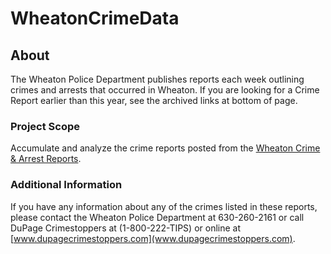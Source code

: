 WheatonCrimeData
=========================

## About
The Wheaton Police Department publishes reports each week outlining crimes and arrests that occurred in Wheaton. If you are looking for a Crime Report earlier than this year, see the archived links at bottom of page.

### Project Scope

Accumulate and analyze the crime reports posted from the [Wheaton Crime & Arrest Reports](https://www.wheaton.il.us/crimereports/).

### Additional Information

If you have any information about any of the crimes listed in these reports, please contact the Wheaton Police Department at 630-260-2161 or call DuPage Crimestoppers at (1-800-222-TIPS) or online at [www.dupagecrimestoppers.com](www.dupagecrimestoppers.com).
